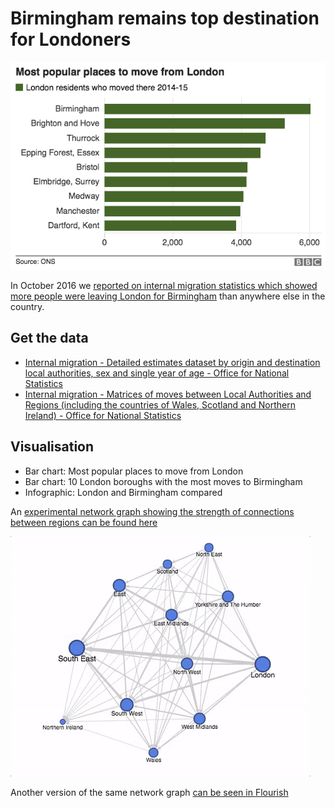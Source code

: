 # Birmingham remains top destination for Londoners

![](https://raw.githubusercontent.com/BBC-Data-Unit/internal-migration-london/master/Most%20popular%20places%20to%20move%20from%20London.png)

In October 2016 we [reported on internal migration statistics which showed more people were leaving London for Birmingham](http://www.bbc.co.uk/news/uk-england-37385265) than anywhere else in the country.

## Get the data

* [Internal migration - Detailed estimates dataset by origin and destination local authorities, sex and single year of age - Office for National Statistics](https://www.ons.gov.uk/peoplepopulationandcommunity/populationandmigration/migrationwithintheuk/datasets/internalmigrationbyoriginanddestinationlocalauthoritiessexandsingleyearofagedetailedestimatesdataset)
* [Internal migration - Matrices of moves between Local Authorities and Regions (including the countries of Wales, Scotland and Northern Ireland) - Office for National Statistics](https://www.ons.gov.uk/peoplepopulationandcommunity/populationandmigration/migrationwithintheuk/datasets/matricesofinternalmigrationmovesbetweenlocalauthoritiesandregionsincludingthecountriesofwalesscotlandandnorthernireland)

## Visualisation

* Bar chart: Most popular places to move from London
* Bar chart: 10 London boroughs with the most moves to Birmingham
* Infographic: London and Birmingham compared

An [experimental network graph showing the strength of connections between regions can be found here](https://fusiontables.googleusercontent.com/embedviz?containerId=googft-gviz-canvas&viz=GVIZ&t=GRAPH&gc=false&gd=true&sdb=1&rmax=100000&q=select+col0,+col1,+col2+from+1W6G1UJAmWTirUbJgMNmwU8JpDNw346K7pKIW2unT&qrs=+where+col0+%3E%3D+&qre=+and+col0+%3C%3D+&qe&uiversion=2&state=%7B%22ps%22:%221_7_-1e_1_6_l_-5_8_-v_-k_5_-x_p_1_-8_-5_3_-e_e_4_-3_-q_2_8_l_9_-k_-13_a_-f_x_0_1_13_b_-1j_-r_%22,%22cx%22:7.539677225572175,%22cy%22:-3.055784814765822,%22sw%22:607.9921586076417,%22sh%22:258.35799106228035,%22z%22:1.99812876666846%7D&gco_forceIFrame=true&gco_hasLabelsColumn=true&width=800&height=500)

![](https://raw.githubusercontent.com/BBC-Data-Unit/internal-migration-london/master/internal_migration.gif)

Another version of the same network graph [can be seen in Flourish](https://public.flourish.studio/visualisation/445790/)
